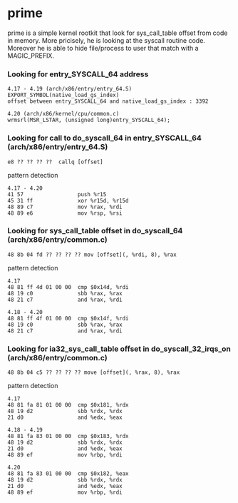 # prime

prime is a simple kernel rootkit that look for sys_call_table offset from code in memory. More pricisely, he is looking at the syscall routine code. Moreover he is able to hide file/process to user that match with a MAGIC_PREFIX.

### Looking for entry_SYSCALL_64 address  
```
4.17 - 4.19 (arch/x86/entry/entry_64.S)  
EXPORT_SYMBOL(native_load_gs_index)  
offset between entry_SYSCALL_64 and native_load_gs_index : 3392  

4.20 (arch/x86/kernel/cpu/common.c)  
wrmsrl(MSR_LSTAR, (unsigned long)entry_SYSCALL_64);
```

### Looking for call to do_syscall_64 in entry_SYSCALL_64 (arch/x86/entry/entry_64.S)
```
e8 ?? ?? ?? ??  callq [offset]
```

pattern detection
```
4.17 - 4.20  
41 57                 push %r15  
45 31 ff              xor %r15d, %r15d  
48 89 c7              mov %rax, %rdi  
48 89 e6              mov %rsp, %rsi  
```
### Looking for sys_call_table offset in do_syscall_64 (arch/x86/entry/common.c)
```
48 8b 04 fd ?? ?? ?? ?? mov [offset](, %rdi, 8), %rax
```

pattern detection
```
4.17  
48 81 ff 4d 01 00 00  cmp $0x14d, %rdi  
48 19 c0              sbb %rax, %rax  
48 21 c7              and %rax, %rdi  

4.18 - 4.20  
48 81 ff 4f 01 00 00  cmp $0x14f, %rdi  
48 19 c0              sbb %rax, %rax  
48 21 c7              and %rax, %rdi  
```

### Looking for ia32_sys_call_table offset in do_syscall_32_irqs_on (arch/x86/entry/common.c)
```
48 8b 04 c5 ?? ?? ?? ?? move [offset](, %rax, 8), %rax
```

pattern detection
```
4.17  
48 81 fa 81 01 00 00  cmp $0x181, %rdx  
48 19 d2              sbb %rdx, %rdx  
21 d0                 and %edx, %eax  

4.18 - 4.19  
48 81 fa 83 01 00 00  cmp $0x183, %rdx  
48 19 d2              sbb %rdx, %rdx  
21 d0                 and %edx, %eax  
48 89 ef              mov %rbp, %rdi  

4.20  
48 81 fa 83 01 00 00  cmp $0x182, %eax  
48 19 d2              sbb %rdx, %rdx  
21 d0                 and %edx, %eax  
48 89 ef              mov %rbp, %rdi  
```
